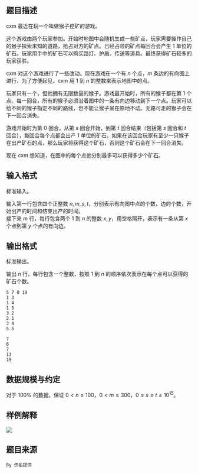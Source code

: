 ## 题目描述

cxm 最近在玩一个叫做猴子挖矿的游戏。

这个游戏由两个玩家参加。开始时地图中会随机生成一些矿点，玩家需要操作自己的猴子探索未知的道路，抢占对方的矿点。已经占领的矿点每回合会产生 $1$ 单位的矿石。玩家用手中的矿石可以购买路灯、护盾、传送等道具。最终获得矿石较多的玩家获胜。

cxm 对这个游戏进行了一些改动。现在游戏在一个有 $n$ 个点，$m$ 条边的有向图上进行，为了方便起见，cxm 用 $1$ 到 $n$ 的整数来表示地图中的点。

玩家只有一个，但他拥有无限数量的猴子。游戏最开始时，所有的猴子都在第 $1$ 个点。每一回合，所有的猴子必须沿着图中的一条有向边移动到下一个点。玩家可以给不同的猴子指定不同的路线，但不能让猴子呆在原地不动。无路可走的猴子会在下一回合消失。

游戏开始时为第 $0$ 回合。从第 $s$ 回合开始，到第 $t$ 回合结束（包括第 $s$ 回合和 $t$ 回合），每回合每个点都会出产 $1$ 单位的矿石。如果在该回合玩家有至少一只猴子在出产矿石的点，那么玩家将获得这个矿石，否则这个矿石会在下一回合消失。

现在 cxm 想知道，在图中的每个点他分别最多可以获得多少个矿石。


## 输入格式

标准输入。

输入第一行包含四个正整数 $n,m,s,t$，分别表示有向图中点的个数，边的个数，开始出产的时间和结束出产的时间。  
接下来 $m$ 行，每行包含两个 $1$ 到 $n$ 的整数 $x,y$，用空格隔开，表示有一条从第 $x$ 个点到第 $y$ 个点的有向边。


## 输出格式

标准输出。

输出 $n$ 行，每行包含一个整数，按照 $1$ 到 $n$ 的顺序依次表示在每个点可以获得的矿石个数。



```input1
5 7 0 19
1 3
1 4
1 5
3 2
2 1
3 4
5 5
```

```output1
7
6
7
13
19
```

## 数据规模与约定

对于 $100\%$ 的数据，保证 $0<n\le 100$，$0<m\le 300$，$0\le s\le t\le 10^{15}$。

## 样例解释

![](file://pic1.jpg)

## 题目来源

`By 佚名提供`

